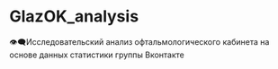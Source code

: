 # GlazOK_analysis
:eye_speech_bubble:Исследовательский анализ офтальмологического кабинета на основе данных статистики группы Вконтакте
